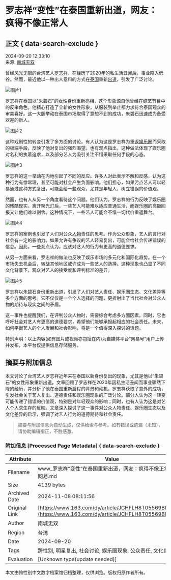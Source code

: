 # 罗志祥“变性”在泰国重新出道，网友：疯得不像正常人

## 正文 { data-search-exclude }


2024-09-20 12:33:10  
来源: [南城无双](https://www.163.com/dy/media/T1725948258424.html)  

曾经风光无限的台湾艺人[罗志祥](https://ent.163.com/keywords/7/5/7f575fd77965/1.html)，在经历了2020年的私生活丑闻后，事业陷入低谷。然而，最近他以一种出人意料的方式在[泰国](https://ent.163.com/keywords/6/f/6cf056fd/1.html)重新[出道](https://ent.163.com/keywords/5/f/51fa9053/1.html)，引发了广泛讨论。

![图片1](https://nimg.ws.126.net/?url=http%3A%2F%2Fdingyue.ws.126.net%2F2024%2F0920%2Fda9578c5j00sk3exc0013d000hs00cjg.jpg&thumbnail=660x2147483647&quality=80&type=jpg)

罗志祥在泰国以"朱碧石"的女性身份重新亮相，这个形象源自他曾经在综艺节目中的反串角色。他精心打造了全新的女性形象，从服装到举止都力求符合泰国观众的审美喜好。这一大胆举动在泰国市场取得了意想不到的成功，朱碧石迅速成为备受欢迎的新人。

![图片2](https://nimg.ws.126.net/?url=http%3A%2F%2Fdingyue.ws.126.net%2F2024%2F0920%2F8457de67j00sk3exc0016d000hs00alg.jpg&thumbnail=660x2147483647&quality=80&type=jpg)

这种戏剧性的转变引发了多方面的讨论。有人认为这是罗志祥为重返[娱乐圈](https://ent.163.com/keywords/5/3/5a314e505708/1.html)而采取的极端手段，反映了他对复出的强烈渴望。也有观点指出，这种做法体现了娱乐圈对名利的执着追求，以及部分艺人为吸引关注不惜采取任何手段的心态。

![图片3](https://nimg.ws.126.net/?url=http%3A%2F%2Fdingyue.ws.126.net%2F2024%2F0920%2F7c6dd4b9j00sk3exc001fd000hs00gvg.jpg&thumbnail=660x2147483647&quality=80&type=jpg)

罗志祥的这一举动在内地引起了不同的反应。许多人对此表示不解和反感，认为这种行为有悖常理，甚至可能对社会产生负面影响。他们担心，如果污点艺人可以轻易通过这种方式复出，可能会给一些观众，尤其是年轻人，树立错误的价值观。

然而，也有人从另一个角度看待这个问题。他们认为，罗志祥的行为反映了娱乐圈的残酷现实。离开聚光灯后，一些艺人可能难以适应普通生活，而娱乐圈的高额回报又让他们难以割舍。这种情况下，一些艺人可能会不惜一切代价重返舞台。

![图片4](https://nimg.ws.126.net/?url=http%3A%2F%2Fdingyue.ws.126.net%2F2024%2F0920%2Fb07c8f58j00sk3exc001jd000hs00b6g.jpg&thumbnail=660x2147483647&quality=80&type=jpg)

罗志祥的案例也引发了人们对公众[人物](https://ent.163.com/keywords/4/b/4eba7269/1.html)责任的思考。作为公众形象，艺人的言行对社会有一定的影响力。如果允许有争议的艺人轻易复出，可能会给社会传递错误的信息。因此，一些观点认为，应该对艺人的行为有更高的道德要求。

从另一方面来看，罗志祥的做法也反映了娱乐市场的多元化和国际化趋势。在一个市场失去机会后，转战其他地区或许成为一些艺人的选择。这种现象也凸显了不同文化背景下，观众对艺人的接受度和评判标准的差异。

![图片5](https://nimg.ws.126.net/?url=http%3A%2F%2Fdingyue.ws.126.net%2F2024%2F0920%2Fa07d324aj00sk3exc0012d000hs008ug.jpg&thumbnail=660x2147483647&quality=80&type=jpg)

罗志祥以朱碧石身份重新出道，引发了人们对艺人责任、娱乐圈生态、文化差异等多个方面的思考。它不仅仅是一个个人选择的问题，更折射出了当代社会对公众人物的期待与现实之间的矛盾。

这一事件也提醒我们，在评判公众人物时，需要综合考虑多方面因素。同时，它也呼吁社会对艺人有更高的道德要求，希望他们能够承担起相应的社会责任。未来，如何平衡艺人的个人发展和社会影响，将是一个值得深入探讨的话题。

特别声明：以上内容(如有图片或视频亦包括在内)为自媒体平台“网易号”用户上传并发布，本平台仅提供信息存储服务。

## 摘要与附加信息

<!-- tcd_abstract -->
本文讨论了台湾艺人罗志祥近年来在泰国以新身份复出的现象，尤其是他以“朱碧石”的女性形象重新出道。文章回顾了罗志祥在2020年因私生活丑闻而事业骤然下降的经历，并分析了他在泰国重新启程的背景和动机。罗志祥获取了意外的成功，引发社会关于艺人复出、道德责任和娱乐圈现象的广泛讨论。部分人认为这一转变可能传递了错误的价值观，特别是对年轻观众的影响；同时，也有人认为这是对艺人个人求生存的反映。文章深入探讨了这一事件对公众人物责任、娱乐圈生态以及文化差异的启示，强调了对艺人行为的道德期待和社会责任。
<!-- tcd_abstract_end -->

> 摘要与附加信息为自动生成，仅供检索与参考。如有错误或遗漏（未知），请协助编辑指正，不胜感激。

### 附加信息 [Processed Page Metadata] { data-search-exclude }

| Attribute       | Value                                  |
|-----------------|----------------------------------------|
| Filename        | www_罗志祥“变性”在泰国重新出道，网友：疯得不像正常人_-_网易.md                             |
| Size            | 4139 bytes                           |
| Archived Date   | 2024-11-08 08:11:56                             |
| Original Link   | [https://www.163.com/dy/article/JCHFLH8T05569BNG.html](https://www.163.com/dy/article/JCHFLH8T05569BNG.html)                       |
| Author          | 南城无双                               |
| Region          | 台湾                               |
| Date            | 2024-09-20                                 |
| Tags            | 跨性别, 明星复出, 社会讨论, 娱乐圈现象, 公众责任, 文化差异                                 |
| Evaluation            | [Unknown type(update needed)]                                 |
<!-- tcd_table_end -->

本文由跨性别中文数字档案馆归档整理，仅供浏览。版权归原作者所有。
